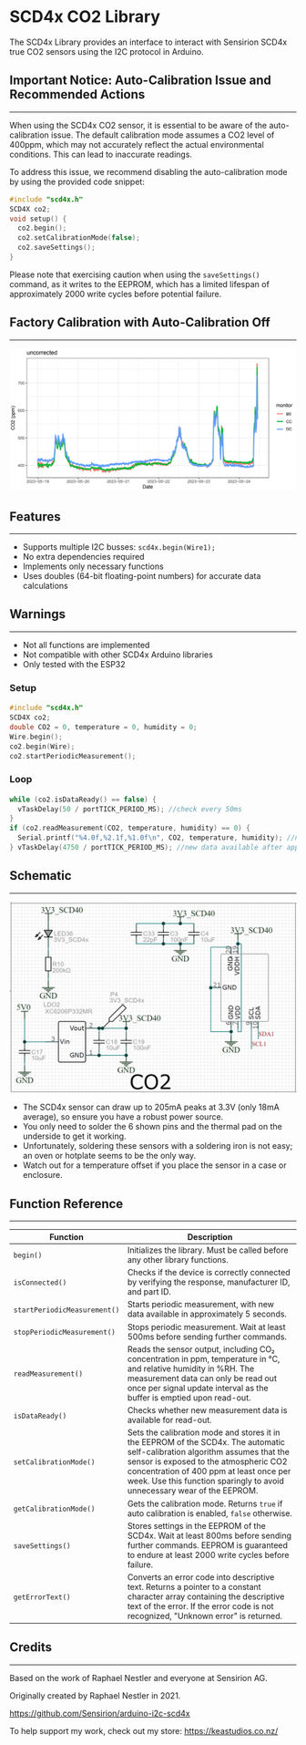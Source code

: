 # SCD4x CO2 Library

The SCD4x Library provides an interface to interact with Sensirion SCD4x true CO2 sensors using the I2C protocol in Arduino.

## Important Notice: Auto-Calibration Issue and Recommended Actions
---------------------------------------------------------------

When using the SCD4x CO2 sensor, it is essential to be aware of the auto-calibration issue. The default calibration mode assumes a CO2 level of 400ppm, which may not accurately reflect the actual environmental conditions. This can lead to inaccurate readings.

To address this issue, we recommend disabling the auto-calibration mode by using the provided code snippet:

```c++
#include "scd4x.h"
SCD4X co2;
void setup() {
  co2.begin();
  co2.setCalibrationMode(false);
  co2.saveSettings();
}
```
Please note that exercising caution when using the `saveSettings()` command, as it writes to the EEPROM, which has a limited lifespan of approximately 2000 write cycles before potential failure.

## Factory Calibration with Auto-Calibration Off
--------------------------------------------

![Co Location Calibration](/images/cal.png)

## Features
---------

* Supports multiple I2C busses: `scd4x.begin(Wire1);`
* No extra dependencies required
* Implements only necessary functions
* Uses doubles (64-bit floating-point numbers) for accurate data calculations

## Warnings
---------

- Not all functions are implemented
- Not compatible with other SCD4x Arduino libraries
- Only tested with the ESP32

### Setup
```c++
#include "scd4x.h"
SCD4X co2;
double CO2 = 0, temperature = 0, humidity = 0;
Wire.begin();
co2.begin(Wire);
co2.startPeriodicMeasurement();
```
### Loop
```c++
while (co2.isDataReady() == false) {
  vTaskDelay(50 / portTICK_PERIOD_MS); //check every 50ms
}
if (co2.readMeasurement(CO2, temperature, humidity) == 0) {
  Serial.printf("%4.0f,%2.1f,%1.0f\n", CO2, temperature, humidity); //nice formatting of data
} vTaskDelay(4750 / portTICK_PERIOD_MS); //new data available after approx 5 seconds
```

## Schematic
------------

![Schematic](/images/schematic.png)

* The SCD4x sensor can draw up to 205mA peaks at 3.3V (only 18mA average), so ensure you have a robust power source.
* You only need to solder the 6 shown pins and the thermal pad on the underside to get it working.
* Unfortunately, soldering these sensors with a soldering iron is not easy; an oven or hotplate seems to be the only way.
* Watch out for a temperature offset if you place the sensor in a case or enclosure.

## Function Reference
--------------------

| Function                     | Description                                                                                                                                                                                                                                                                                  |
| ---------------------------- | -------------------------------------------------------------------------------------------------------------------------------------------------------------------------------------------------------------------------------------------------------------------------------------------- |
| `begin()`                    | Initializes the library. Must be called before any other library functions.                                                                                                                                                                                                                  |
| `isConnected()`              | Checks if the device is correctly connected by verifying the response, manufacturer ID, and part ID.                                                                                                                                                                                         |
| `startPeriodicMeasurement()` | Starts periodic measurement, with new data available in approximately 5 seconds.                                                                                                                                                                                                             |
| `stopPeriodicMeasurement()`  | Stops periodic measurement. Wait at least 500ms before sending further commands.                                                                                                                                                                                                             |
| `readMeasurement()`          | Reads the sensor output, including CO₂ concentration in ppm, temperature in °C, and relative humidity in %RH. The measurement data can only be read out once per signal update interval as the buffer is emptied upon read-out.                                                              |
| `isDataReady()`              | Checks whether new measurement data is available for read-out.                                                                                                                                                                                                                               |
| `setCalibrationMode()`       | Sets the calibration mode and stores it in the EEPROM of the SCD4x. The automatic self-calibration algorithm assumes that the sensor is exposed to the atmospheric CO2 concentration of 400 ppm at least once per week. Use this function sparingly to avoid unnecessary wear of the EEPROM. |
| `getCalibrationMode()`       | Gets the calibration mode. Returns `true` if auto calibration is enabled, `false` otherwise.                                                                                                                                                                                                 |
| `saveSettings()`             | Stores settings in the EEPROM of the SCD4x. Wait at least 800ms before sending further commands. EEPROM is guaranteed to endure at least 2000 write cycles before failure.                                                                                                                   |
| `getErrorText()`             | Converts an error code into descriptive text. Returns a pointer to a constant character array containing the descriptive text of the error. If the error code is not recognized, "Unknown error" is returned.                                                                                |

## Credits
---------

Based on the work of Raphael Nestler and everyone at Sensirion AG.

Originally created by Raphael Nestler in 2021.

https://github.com/Sensirion/arduino-i2c-scd4x

To help support my work, check out my store: https://keastudios.co.nz/
